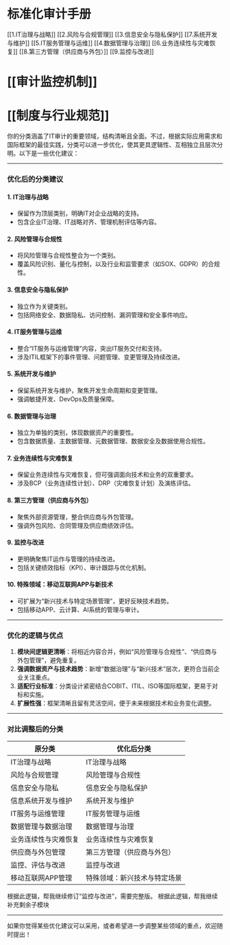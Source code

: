 # 标准化审计手册

[[1.IT治理与战略]]
[[2.风险与合规管理]]
[[3.信息安全与隐私保护]]
[[7.系统开发与维护]]
[[5.IT服务管理与运维]]
[[4.数据管理与治理]]
[[6.业务连续性与灾难恢复]]
[[8.第三方管理（供应商与外包）]]
[[9.监控与改进]]

# [[审计监控机制]]

# [[制度与行业规范]]



你的分类涵盖了IT审计的重要领域，结构清晰且全面。不过，根据实际应用需求和国际框架的最佳实践，分类可以进一步优化，使其更具逻辑性、互相独立且层次分明。以下是一些优化建议：

---

### **优化后的分类建议**

#### **1. IT治理与战略**

- 保留作为顶层类别，明确IT对企业战略的支持。
- 包含企业IT治理、IT战略对齐、管理机制评估等内容。

#### **2. 风险管理与合规性**

- 将风险管理与合规性整合为一个类别。
- 覆盖风险识别、量化与控制，以及行业和监管要求（如SOX、GDPR）的合规性。

#### **3. 信息安全与隐私保护**

- 独立作为关键类别。
- 包括网络安全、数据隐私、访问控制、漏洞管理和安全事件响应。

#### **4. IT服务管理与运维**

- 整合“IT服务与运维管理”内容，突出IT服务交付和支持。
- 涉及ITIL框架下的事件管理、问题管理、变更管理及持续改进。

#### **5. 系统开发与维护**

- 保留系统开发与维护，聚焦开发生命周期和变更管理。
- 强调敏捷开发、DevOps及质量保障。

#### **6. 数据管理与治理**

- 独立为单独的类别，体现数据资产的重要性。
- 包含数据质量、主数据管理、元数据管理、数据安全及数据使用合规性。

#### **7. 业务连续性与灾难恢复**

- 保留业务连续性与灾难恢复，但可强调面向技术和业务的双重要求。
- 涉及BCP（业务连续性计划）、DRP（灾难恢复计划）及演练评估。

#### **8. 第三方管理（供应商与外包）**

- 聚焦外部资源管理，整合供应商与外包管理。
- 强调外包风险、合同管理及供应商绩效评估。

#### **9. 监控与改进**

- 更明确聚焦IT运作与管理的持续改进。
- 包括关键绩效指标（KPI）、审计跟踪与优化机制。

#### **10. 特殊领域：移动互联网APP与新技术**

- 可扩展为“新兴技术与特定场景管理”，更好反映技术趋势。
- 包括移动APP、云计算、AI系统的管理与审计。

---

### **优化的逻辑与优点**

1. **模块间逻辑更清晰**：将相近内容合并，例如“风险管理与合规性”、“供应商与外包管理”，避免重复。
2. **强调数据资产与技术趋势**：新增“数据治理”与“新兴技术”层次，更符合当前企业关注重点。
3. **适配行业标准**：分类设计紧密结合COBIT、ITIL、ISO等国际框架，更易于对标和实施。
4. **扩展性强**：框架清晰且留有灵活空间，便于未来根据技术和业务变化调整。

---

### **对比调整后的分类**

| 原分类        | 优化后分类          |
| ---------- | -------------- |
| IT治理与战略    | IT治理与战略        |
| 风险与合规管理    | 风险管理与合规性       |
| 信息安全与隐私    | 信息安全与隐私保护      |
| 信息系统开发与维护  | 系统开发与维护        |
| IT服务与运维管理  | IT服务管理与运维      |
| 数据管理与数据治理  | 数据管理与治理        |
| 业务连续性与灾难恢复 | 业务连续性与灾难恢复     |
| 供应商与外包管理   | 第三方管理（供应商与外包）  |
| 监控、评估与改进   | 监控与改进          |
| 移动互联网APP管理 | 特殊领域：新兴技术与特定场景 |

根据此逻辑，帮我继续修订“监控与改进”，需要完整版。
根据此逻辑，帮我继续补充剩余子模块

---

如果你觉得某些优化建议可以采用，或者希望进一步调整某些领域的重点，欢迎随时提出！
